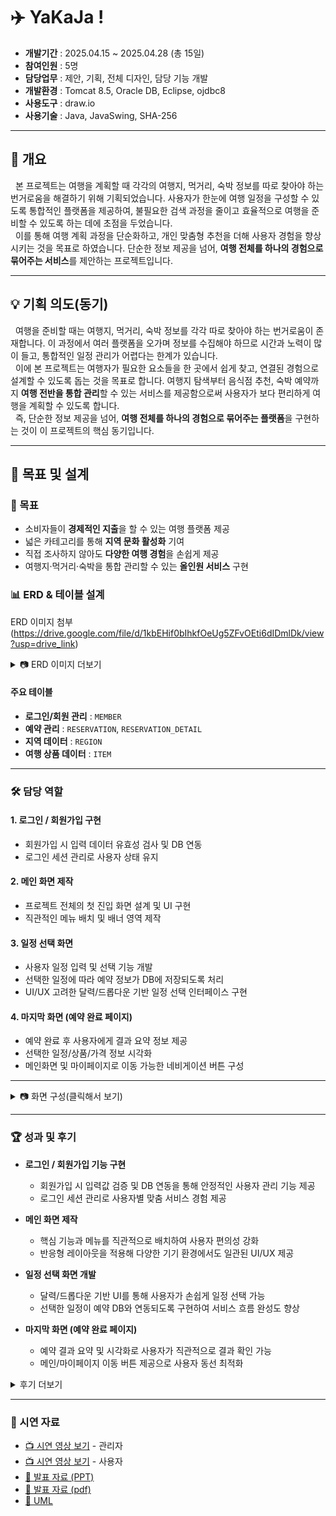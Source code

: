 # ✈️ YaKaJa !

- **개발기간** : ﻿2025.04.15 ~ 2025.04.28 (총 15일)
- **참여인원** : 5명  
- **담당업무** : 제안, 기획, 전체 디자인, 담당 기능 개발
- **개발환경** : Tomcat 8.5, Oracle DB, Eclipse, ojdbc8
- **사용도구** : ﻿draw.io
- **사용기술** : ﻿Java, JavaSwing, SHA-256

---

## 📖 개요
&nbsp;&nbsp;본 프로젝트는 여행을 계획할 때 각각의 여행지, 먹거리, 숙박 정보를 따로 찾아야 하는 번거로움을 해결하기 위해 기획되었습니다. 사용자가 한눈에 여행 일정을 구성할 수 있도록 통합적인 플랫폼을 제공하여, 불필요한 검색 과정을 줄이고 효율적으로 여행을 준비할 수 있도록 하는 데에 초점을 두었습니다.  
&nbsp;&nbsp;이를 통해 여행 계획 과정을 단순화하고, 개인 맞춤형 추천을 더해 사용자 경험을 향상시키는 것을 목표로 하였습니다. 단순한 정보 제공을 넘어, **여행 전체를 하나의 경험으로 묶어주는 서비스**를 제안하는 프로젝트입니다.

---

## 💡 기획 의도(동기)
&nbsp;&nbsp;여행을 준비할 때는 여행지, 먹거리, 숙박 정보를 각각 따로 찾아야 하는 번거로움이 존재합니다. 이 과정에서 여러 플랫폼을 오가며 정보를 수집해야 하므로 시간과 노력이 많이 들고, 통합적인 일정 관리가 어렵다는 한계가 있습니다.  
&nbsp;&nbsp;이에 본 프로젝트는 여행자가 필요한 요소들을 한 곳에서 쉽게 찾고, 연결된 경험으로 설계할 수 있도록 돕는 것을 목표로 합니다. 여행지 탐색부터 음식점 추천, 숙박 예약까지 **여행 전반을 통합 관리**할 수 있는 서비스를 제공함으로써 사용자가 보다 편리하게 여행을 계획할 수 있도록 합니다.  
&nbsp;&nbsp;즉, 단순한 정보 제공을 넘어, **여행 전체를 하나의 경험으로 묶어주는 플랫폼**을 구현하는 것이 이 프로젝트의 핵심 동기입니다.


---

## 🎯 목표 및 설계
### 🎯 목표
- 소비자들이 **경제적인 지출**을 할 수 있는 여행 플랫폼 제공  
- 넓은 카테고리를 통해 **지역 문화 활성화** 기여  
- 직접 조사하지 않아도 **다양한 여행 경험**을 손쉽게 제공  
- 여행지·먹거리·숙박을 통합 관리할 수 있는 **올인원 서비스** 구현  

### 📊 ERD & 테이블 설계
ERD 이미지 첨부 (https://drive.google.com/file/d/1kbEHif0bIhkfOeUg5ZFvOEti6dIDmlDk/view?usp=drive_link)

<details>
<summary>📷 ERD 이미지 더보기</summary>
  
<img width="463" height="580" alt="스크린샷 2025-09-28 235556" src="https://github.com/user-attachments/assets/f3db5c80-8ec4-47a8-94c9-a3fa599330b0" />


</details>

#### 주요 테이블
- **로그인/회원 관리** : `MEMBER`  
- **예약 관리** : `RESERVATION`, `RESERVATION_DETAIL`  
- **지역 데이터** : `REGION`  
- **여행 상품 데이터** : `ITEM`  


---

### 🛠️ 담당 역할
#### 1. 로그인 / 회원가입 구현 
- 회원가입 시 입력 데이터 유효성 검사 및 DB 연동  
- 로그인 세션 관리로 사용자 상태 유지  

#### 2. 메인 화면 제작
- 프로젝트 전체의 첫 진입 화면 설계 및 UI 구현  
- 직관적인 메뉴 배치 및 배너 영역 제작  

#### 3. 일정 선택 화면
- 사용자 일정 입력 및 선택 기능 개발  
- 선택한 일정에 따라 예약 정보가 DB에 저장되도록 처리  
- UI/UX 고려한 달력/드롭다운 기반 일정 선택 인터페이스 구현  

#### 4. 마지막 화면 (예약 완료 페이지)
- 예약 완료 후 사용자에게 결과 요약 정보 제공  
- 선택한 일정/상품/가격 정보 시각화  
- 메인화면 및 마이페이지로 이동 가능한 네비게이션 버튼 구성  


---

<details>
<summary>📷 화면 구성(클릭해서 보기) </summary>


|구분 | 화면 | 미리보기 |
|----------|----------|----------|
|공통| 메인화면(로그인) | <img width="633" height="860" alt="ygjlogin" src="https://github.com/user-attachments/assets/468c035d-bbaf-4925-a1cf-939730a13fac" /> |
|공통| 회원가입 | <img width="633" height="862" alt="ygjgaip" src="https://github.com/user-attachments/assets/d150cd87-8dc4-4666-ba50-f0239158626f" /> |
|공통| 유저화면 | <img width="635" height="859" alt="KakaoTalk_20250424_125426503_01" src="https://github.com/user-attachments/assets/57310e50-f497-4964-82f7-1f65e8af76ea" /> |
|공통| 일정선택 | <img width="634" height="860" alt="KakaoTalk_20250424_125426503_03" src="https://github.com/user-attachments/assets/cded27b9-8efd-4ac4-ad2d-b4bb0268c779" /> |
|유저| 지역선택 | <img width="634" height="863" alt="ygjmap" src="https://github.com/user-attachments/assets/4d0599b5-4051-4eeb-9312-56be052416ce" /> |
|유조| 여행정보 | <img width="633" height="861" alt="KakaoTalk_20250424_125426503_04" src="https://github.com/user-attachments/assets/627f3796-0519-424b-8562-36a14c1895d8" /> |
|유저| 결제확인 페이지 | <img width="295" height="761" alt="KakaoTalk_20250424_131745240_01" src="https://github.com/user-attachments/assets/75f4084b-881a-4d8a-a7c8-91740302bab6" /> |
|유저| 여행일정 불러오기 | <img width="633" height="862" alt="ygjbul" src="https://github.com/user-attachments/assets/0b374359-f1cd-4f43-9df0-aeead39cef7f" /> |
|유저| 마지막 페이지 | <img width="637" height="866" alt="ygjlast" src="https://github.com/user-attachments/assets/a91d2354-d642-47e9-aba3-78e9e64db628" /> |
|관리자| 예약 현황 | <img width="1268" height="798" alt="스크린샷 2025-09-29 001912" src="https://github.com/user-attachments/assets/993617d8-0b41-4e4c-a29e-2c3d7a4fc354" /> |
|관리자| 회원 정보 | <img width="1279" height="809" alt="image" src="https://github.com/user-attachments/assets/189e9356-5622-476e-a91b-db898b3723a1" /> |
|관리자| 아이템 정 | <img width="1275" height="795" alt="image" src="https://github.com/user-attachments/assets/260cc367-f49d-48ef-9512-50f1b12e874b" /> |

</details>

---

### 🏆 성과 및 후기 
- **로그인 / 회원가입 기능 구현**  
  - 회원가입 시 입력값 검증 및 DB 연동을 통해 안정적인 사용자 관리 기능 제공  
  - 로그인 세션 관리로 사용자별 맞춤 서비스 경험 제공  

- **메인 화면 제작**  
  - 핵심 기능과 메뉴를 직관적으로 배치하여 사용자 편의성 강화  
  - 반응형 레이아웃을 적용해 다양한 기기 환경에서도 일관된 UI/UX 제공  

- **일정 선택 화면 개발**  
  - 달력/드롭다운 기반 UI를 통해 사용자가 손쉽게 일정 선택 가능  
  - 선택한 일정이 예약 DB와 연동되도록 구현하여 서비스 흐름 완성도 향상  

- **마지막 화면 (예약 완료 페이지)**  
  - 예약 결과 요약 및 시각화로 사용자가 직관적으로 결과 확인 가능  
  - 메인/마이페이지 이동 버튼 제공으로 사용자 동선 최적화  


<details>
<summary> 후기 더보기 </summary>


## ✨ 후기

- **로그인 / 회원가입 구현 경험**  
  단순히 계정을 생성하고 로그인하는 기능을 넘어서, 입력값 검증과 세션 관리 등 안정적인 사용자 인증 시스템을 구현할 수 있었습니다. 이를 통해 **보안성과 편의성을 동시에 고려해야 하는 회원 관리의 중요성**을 배웠습니다.  

- **메인 화면 제작 경험**  
  메인 화면은 사용자가 가장 먼저 접하는 서비스의 얼굴이라는 점에서, 단순한 배치가 아닌 **핵심 기능을 직관적으로 전달할 수 있는 구조**가 필요하다는 것을 깨달았습니다. 반응형 레이아웃과 직관적인 네비게이션을 통해 UX 중심의 설계를 실습할 수 있었습니다.  

- **일정 선택 화면 개발 경험**  
  사용자가 원하는 일정을 쉽게 선택할 수 있도록 달력과 드롭다운 UI를 설계했습니다. 단순 UI 구현이 아니라 DB 연동을 통해 예약 흐름이 실제 서비스로 이어지도록 구현하며, **사용자 경험과 데이터 구조의 연결성**을 체감했습니다.  

- **예약 완료(마지막) 화면 구현 경험**  
  예약 내역을 직관적으로 확인할 수 있도록 결과 요약과 버튼 동선을 설계했습니다. 단순히 결과를 보여주는 것을 넘어서 **다음 행동(메인 이동, 마이페이지 이동 등)을 자연스럽게 유도하는 UI/UX**의 중요성을 배웠습니다.  

- **종합적인 배움**  
  이번 프로젝트는 Eclipse 환경에서 진행되었으며, 단순 CRUD를 넘어서 **UI/UX 설계, DB 연동, 사용자 흐름 설계**를 직접 경험할 수 있었습니다. 특히 화면 하나하나가 독립된 기능이 아니라 **서비스 전체의 흐름 속에서 연결되어야 한다는 점**을 실감하며, 초기 설계와 사용자 중심 사고가 프로젝트 완성도에 큰 영향을 준다는 것을 배웠습니다.  


</details>

---

### 🎥 시연 자료
- [📺 시연 영상 보기](https://drive.google.com/file/d/1TLn_pS-Dg8SKAuKlLZssa4tMcJxC8bHr/view?usp=drive_link) - 관리자
- [📺 시연 영상 보기](https://drive.google.com/file/d/1OP9iLADdIWlFux0vKZnAtSsycVRSFGnS/view?usp=drive_link) - 사용자
- [📑 발표 자료 (PPT)](https://drive.google.com/file/d/1sIPAWwSvjvaGObK-X6DzlWzRFNgI6WNI/view?usp=drive_link)
- [📑 발표 자료 (pdf)](https://drive.google.com/file/d/1kZ1lKXoHUVIgaIuZZHtrYHtDarcm1WW7/view?usp=drive_link)
- [📑 UML](https://drive.google.com/file/d/1SbN2PphGj1hwFAbpD1wxCA5cPfQGik-X/view?usp=drive_link)
